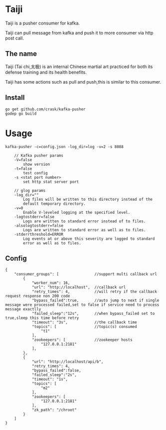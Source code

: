 # Taiji

Taiji is a pusher consumer for kafka.

Taiji can pull message from kafka and push it to more consumer via http post call.

## The name

Taiji (Tai chi,太极) is an internal Chinese martial art practiced for both its defense training and its health benefits.

Taiji has some actions such as pull and push,this is similar to this consumer.

## Install

```
go get github.com/crask/kafka-pusher
godep go build
```

# Usage

```
kafka-pusher -c=config.json -log_dir=log -v=2 -s 8088
```

```
    // Kafka pusher params
    -V=false
        show version
    -t=false
        test config
    -s <stat port number>
        set http stat server port

    // glog params
    -log_dir=""
        Log files will be written to this directory instead of the
        default temporary directory.
    -v=0
        Enable V-leveled logging at the specified level.
    -logtostderr=false
        Logs are written to standard error instead of to files.
    -alsologtostderr=false
        Logs are written to standard error as well as to files.
    -stderrthreshold=ERROR
        Log events at or above this severity are logged to standard
        error as well as to files.
```

## Config

```
{
    "consumer_groups": [                //support multi callback url
        {
            "worker_num": 16,
            "url": "http://localhost",  //callback url
            "retry_times": 4,           //will retry if the callback request response non 200 code
            "bypass_failed":true,       //auto jump to next if single message were processed failed,set to false if service need to process message exactlly
            "failed_sleep":"12s",       //when bypass_failed set to true,sleep this time before retry
            "timeout": "3s",            //the callback time
            "topics": [                 //topic(s) consumed
                "t1"
            ],
            "zookeepers": [             //zookeeper hosts
                "127.0.0.1:2181"
            ],
        },
        {
            "url": "http://localhost/api/b",
            "retry_times": 4,
            "bypass_failed":false,
            "failed_sleep":"2s",
            "timeout": "1s",
            "topics": [
                "m2"
            ],
            "zookeepers": [
                "127.0.0.1:2181"
            ],
            "zk_path": "/chroot"
        }
    ]
}
```
